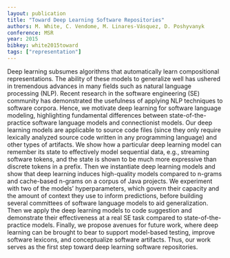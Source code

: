 ```yaml
---
layout: publication
title: "Toward Deep Learning Software Repositories"
authors: M. White, C. Vendome, M. Linares-Vásquez, D. Poshyvanyk
conference: MSR
year: 2015
bibkey: white2015toward
tags: ["representation"]
---
```

Deep learning subsumes algorithms that automatically learn compositional representations. The ability of these
models to generalize well has ushered in tremendous advances
in many fields such as natural language processing (NLP).
Recent research in the software engineering (SE) community
has demonstrated the usefulness of applying NLP techniques to
software corpora. Hence, we motivate deep learning for software
language modeling, highlighting fundamental differences between
state-of-the-practice software language models and connectionist
models. Our deep learning models are applicable to source
code files (since they only require lexically analyzed source
code written in any programming language) and other types
of artifacts. We show how a particular deep learning model
can remember its state to effectively model sequential data,
e.g., streaming software tokens, and the state is shown to be
much more expressive than discrete tokens in a prefix. Then we
instantiate deep learning models and show that deep learning
induces high-quality models compared to n-grams and cache-based n-grams on a corpus of Java projects. We experiment
with two of the models’ hyperparameters, which govern their
capacity and the amount of context they use to inform predictions,
before building several committees of software language models
to aid generalization. Then we apply the deep learning models to
code suggestion and demonstrate their effectiveness at a real SE
task compared to state-of-the-practice models. Finally, we propose
avenues for future work, where deep learning can be brought to
bear to support model-based testing, improve software lexicons,
and conceptualize software artifacts. Thus, our work serves as
the first step toward deep learning software repositories.
